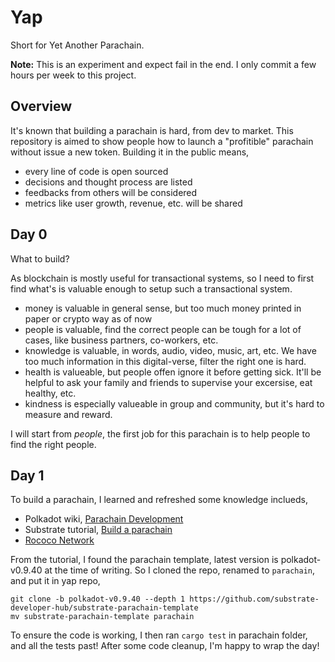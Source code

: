 # Yap

Short for Yet Another Parachain.

**Note:**
This is an experiment and expect fail in the end. I only commit a few hours per week to this project.

## Overview

It's known that building a parachain is hard, from dev to market. This repository is aimed to show people how to launch a "profitible" parachain without issue a new token. Building it in the public means,

- every line of code is open sourced
- decisions and thought process are listed
- feedbacks from others will be considered
- metrics like user growth, revenue, etc. will be shared

## Day 0

What to build?

As blockchain is mostly useful for transactional systems, so I need to first find what's is valuable enough to setup such a transactional system. 
- money is valuable in general sense, but too much money printed in paper or crypto way as of now
- people is valuable, find the correct people can be tough for a lot of cases, like business partners, co-workers, etc.
- knowledge is valuable, in words, audio, video, music, art, etc. We have too much information in this digital-verse, filter the right one is hard.
- health is valueable, but people offen ignore it before getting sick. It'll be helpful to ask your family and friends to supervise your excersise, eat healthy, etc.
- kindness is especially valueable in group and community, but it's hard to measure and reward.

I will start from *people*, the first job for this parachain is to help people to find the right people.

## Day 1

To build a parachain, I learned and refreshed some knowledge inclueds,
- Polkadot wiki, [Parachain Development](https://wiki.polkadot.network/docs/build-pdk)
- Substrate tutorial, [Build a parachain](https://docs.substrate.io/tutorials/build-a-parachain/)
- [Rococo Network](https://substrate.io/developers/rococo-network/)

From the tutorial, I found the parachain template, latest version is polkadot-v0.9.40 at the time of writing. So I cloned the repo, renamed to `parachain`, and put it in yap repo,

```shell
git clone -b polkadot-v0.9.40 --depth 1 https://github.com/substrate-developer-hub/substrate-parachain-template
mv substrate-parachain-template parachain
```

To ensure the code is working, I then ran `cargo test` in parachain folder, and all the tests past! After some code cleanup, I'm happy to wrap the day!





